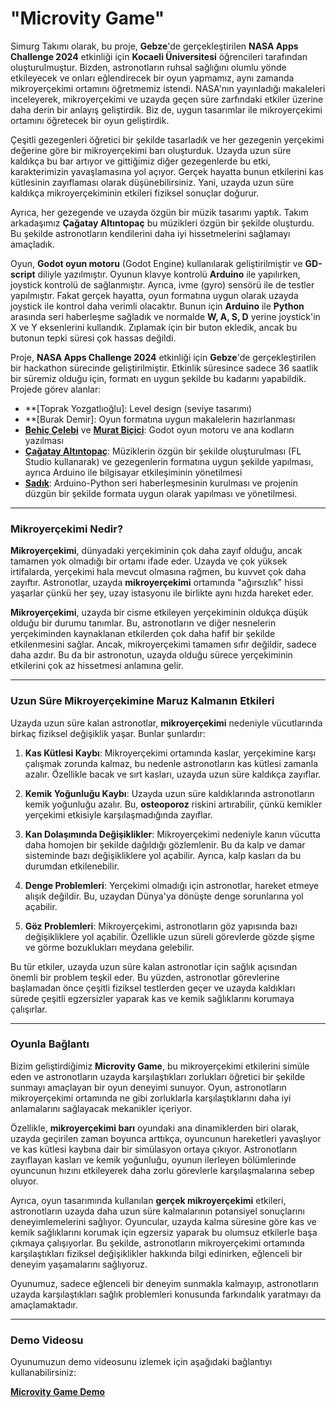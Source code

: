 # "Microvity Game"

Simurg Takımı olarak, bu proje, **Gebze**'de gerçekleştirilen **NASA Apps Challenge 2024** etkinliği için **Kocaeli Üniversitesi** öğrencileri tarafından oluşturulmuştur. Bizden, astronotların ruhsal sağlığını olumlu yönde etkileyecek ve onları eğlendirecek bir oyun yapmamız, aynı zamanda mikroyerçekimi ortamını öğretmemiz istendi. NASA'nın yayınladığı makaleleri inceleyerek, mikroyerçekimi ve uzayda geçen süre zarfındaki etkiler üzerine daha derin bir anlayış geliştirdik. Biz de, uygun tasarımlar ile mikroyerçekimi ortamını öğretecek bir oyun geliştirdik.

Çeşitli gezegenleri öğretici bir şekilde tasarladık ve her gezegenin yerçekimi değerine göre bir mikroyerçekimi barı oluşturduk. Uzayda uzun süre kaldıkça bu bar artıyor ve gittiğimiz diğer gezegenlerde bu etki, karakterimizin yavaşlamasına yol açıyor. Gerçek hayatta bunun etkilerini kas kütlesinin zayıflaması olarak düşünebilirsiniz. Yani, uzayda uzun süre kaldıkça mikroyerçekiminin etkileri fiziksel sonuçlar doğurur.

Ayrıca, her gezegende ve uzayda özgün bir müzik tasarımı yaptık. Takım arkadaşımız **Çağatay Altıntopaç** bu müzikleri özgün bir şekilde oluşturdu. Bu şekilde astronotların kendilerini daha iyi hissetmelerini sağlamayı amaçladık.

Oyun, **Godot oyun motoru** (Godot Engine) kullanılarak geliştirilmiştir ve **GD-script** diliyle yazılmıştır. Oyunun klavye kontrolü **Arduino** ile yapılırken, joystick kontrolü de sağlanmıştır. Ayrıca, ivme (gyro) sensörü ile de testler yapılmıştır. Fakat gerçek hayatta, oyun formatına uygun olarak uzayda joystick ile kontrol daha verimli olacaktır. Bunun için **Arduino** ile **Python** arasında seri haberleşme sağladık ve normalde **W, A, S, D** yerine joystick'in X ve Y eksenlerini kullandık. Zıplamak için bir buton ekledik, ancak bu butonun tepki süresi çok hassas değildi.

Proje, **NASA Apps Challenge 2024** etkinliği için **Gebze**'de gerçekleştirilen bir hackathon sürecinde geliştirilmiştir. Etkinlik süresince sadece 36 saatlik bir süremiz olduğu için, formatı en uygun şekilde bu kadarını yapabildik. Projede görev alanlar:

- **[Toprak Yozgatlıoğlu]: Level design (seviye tasarımı)
- **[Burak Demir]: Oyun formatına uygun makalelerin hazırlanması
- **[Behiç Çelebi](https://github.com/behiccelebi)** ve **[Murat Biçici](https://github.com/muratbicici)**: Godot oyun motoru ve ana kodların yazılması
- **[Çağatay Altıntopaç](https://github.com/cagatayaltintopac)**: Müziklerin özgün bir şekilde oluşturulması (FL Studio kullanarak) ve gezegenlerin formatına uygun şekilde yapılması, ayrıca Arduino ile bilgisayar etkileşiminin yönetilmesi
- **[Sadık](https://github.com/sadik)**: Arduino-Python seri haberleşmesinin kurulması ve projenin düzgün bir şekilde formata uygun olarak yapılması ve yönetilmesi.

---

### **Mikroyerçekimi Nedir?**

**Mikroyerçekimi**, dünyadaki yerçekiminin çok daha zayıf olduğu, ancak tamamen yok olmadığı bir ortamı ifade eder. Uzayda ve çok yüksek irtifalarda, yerçekimi hala mevcut olmasına rağmen, bu kuvvet çok daha zayıftır. Astronotlar, uzayda **mikroyerçekimi** ortamında "ağırsızlık" hissi yaşarlar çünkü her şey, uzay istasyonu ile birlikte aynı hızda hareket eder.

**Mikroyerçekimi**, uzayda bir cisme etkileyen yerçekiminin oldukça düşük olduğu bir durumu tanımlar. Bu, astronotların ve diğer nesnelerin yerçekiminden kaynaklanan etkilerden çok daha hafif bir şekilde etkilenmesini sağlar. Ancak, mikroyerçekimi tamamen sıfır değildir, sadece daha azdır. Bu da bir astronotun, uzayda olduğu sürece yerçekiminin etkilerini çok az hissetmesi anlamına gelir.

---

### **Uzun Süre Mikroyerçekimine Maruz Kalmanın Etkileri**

Uzayda uzun süre kalan astronotlar, **mikroyerçekimi** nedeniyle vücutlarında birkaç fiziksel değişiklik yaşar. Bunlar şunlardır:

1. **Kas Kütlesi Kaybı**: Mikroyerçekimi ortamında kaslar, yerçekimine karşı çalışmak zorunda kalmaz, bu nedenle astronotların kas kütlesi zamanla azalır. Özellikle bacak ve sırt kasları, uzayda uzun süre kaldıkça zayıflar.

2. **Kemik Yoğunluğu Kaybı**: Uzayda uzun süre kaldıklarında astronotların kemik yoğunluğu azalır. Bu, **osteoporoz** riskini artırabilir, çünkü kemikler yerçekimi etkisiyle karşılaşmadığında zayıflar.

3. **Kan Dolaşımında Değişiklikler**: Mikroyerçekimi nedeniyle kanın vücutta daha homojen bir şekilde dağıldığı gözlemlenir. Bu da kalp ve damar sisteminde bazı değişikliklere yol açabilir. Ayrıca, kalp kasları da bu durumdan etkilenebilir.

4. **Denge Problemleri**: Yerçekimi olmadığı için astronotlar, hareket etmeye alışık değildir. Bu, uzaydan Dünya'ya dönüşte denge sorunlarına yol açabilir.

5. **Göz Problemleri**: Mikroyerçekimi, astronotların göz yapısında bazı değişikliklere yol açabilir. Özellikle uzun süreli görevlerde gözde şişme ve görme bozuklukları meydana gelebilir.

Bu tür etkiler, uzayda uzun süre kalan astronotlar için sağlık açısından önemli bir problem teşkil eder. Bu yüzden, astronotlar görevlerine başlamadan önce çeşitli fiziksel testlerden geçer ve uzayda kaldıkları sürede çeşitli egzersizler yaparak kas ve kemik sağlıklarını korumaya çalışırlar.

---

### **Oyunla Bağlantı**

Bizim geliştirdiğimiz **Microvity Game**, bu mikroyerçekimi etkilerini simüle eden ve astronotların uzayda karşılaştıkları zorlukları öğretici bir şekilde sunmayı amaçlayan bir oyun deneyimi sunuyor. Oyun, astronotların mikroyerçekimi ortamında ne gibi zorluklarla karşılaştıklarını daha iyi anlamalarını sağlayacak mekanikler içeriyor. 

Özellikle, **mikroyerçekimi barı** oyundaki ana dinamiklerden biri olarak, uzayda geçirilen zaman boyunca arttıkça, oyuncunun hareketleri yavaşlıyor ve kas kütlesi kaybına dair bir simülasyon ortaya çıkıyor. Astronotların zayıflayan kasları ve kemik yoğunluğu, oyunun ilerleyen bölümlerinde oyuncunun hızını etkileyerek daha zorlu görevlerle karşılaşmalarına sebep oluyor.

Ayrıca, oyun tasarımında kullanılan **gerçek mikroyerçekimi** etkileri, astronotların uzayda daha uzun süre kalmalarının potansiyel sonuçlarını deneyimlemelerini sağlıyor. Oyuncular, uzayda kalma süresine göre kas ve kemik sağlıklarını korumak için egzersiz yaparak bu olumsuz etkilerle başa çıkmaya çalışıyorlar. Bu şekilde, astronotların mikroyerçekimi ortamında karşılaştıkları fiziksel değişiklikler hakkında bilgi edinirken, eğlenceli bir deneyim yaşamalarını sağlıyoruz.

Oyunumuz, sadece eğlenceli bir deneyim sunmakla kalmayıp, astronotların uzayda karşılaştıkları sağlık problemleri konusunda farkındalık yaratmayı da amaçlamaktadır.

---

### **Demo Videosu**

Oyunumuzun demo videosunu izlemek için aşağıdaki bağlantıyı kullanabilirsiniz:

[**Microvity Game Demo**](https://youtu.be/OYuDLIv1F2k?si=i3UzsJxv6dETDeoe)

